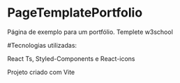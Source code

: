 # PageTemplatePortfolio
Página de exemplo para um portfólio. Templete w3school

#Tecnologias utilizadas:

React Ts, Styled-Components e React-icons

 Projeto criado com Vite
